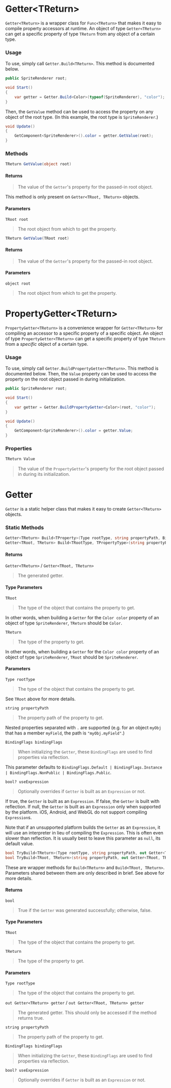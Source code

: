 # Getter\<TReturn\>

`Getter<TReturn>` is a wrapper class for `Func<TReturn>` that makes it easy to compile property accessors at runtime. An object of type `Getter<TReturn>` can get a specific property of type `TReturn` from any object of a certain type. 

### Usage

To use, simply call `Getter.Build<TReturn>`. This method is documented below.

```cs
public SpriteRenderer root;

void Start()
{
	var getter = Getter.Build<Color>(typeof(SpriteRenderer), "color");
}
```

Then, the `GetValue` method can be used to access the property on any object of the root type. (In this example, the root type is `SpriteRenderer`.)

```cs
void Update()
{
	GetComponent<SpriteRenderer>().color = getter.GetValue(root);
}
```

### Methods

```cs
TReturn GetValue(object root)
```

#### Returns
> The value of the `Getter`'s property for the passed-in root object.

This method is only present on `Getter<TRoot, TReturn>` objects.

#### Parameters
`TRoot root`
> The root object from which to get the property.

```cs
TReturn GetValue(TRoot root)
```

#### Returns
> The value of the `Getter`'s property for the passed-in root object.

#### Parameters
`object root`
> The root object from which to get the property.

# PropertyGetter\<TReturn\>

`PropertyGetter<TReturn>` is a convenience wrapper for `Getter<TReturn>` for compiling an accessor to a specific property of a specific object. An object of type `PropertyGetter<TReturn>` can get a specific property of type `TReturn` from a _specific_ object of a certain type.

### Usage

To use, simply call `Getter.BuildPropertyGetter<TReturn>`. This method is documented below. Then, the `Value` property can be used to access the property on the root object passed in during initialization.

```cs
public SpriteRenderer root;

void Start()
{
	var getter = Getter.BuildPropertyGetter<Color>(root, "color");
}

void Update()
{
	GetComponent<SpriteRenderer>().color = getter.Value;
}
```

### Properties

```cs
TReturn Value
```
> The value of the `PropertyGetter`'s property for the root object passed in during its initialization.

# Getter

`Getter` is a static helper class that makes it easy to create `Getter<TReturn>` objects.


### Static Methods

```cs
Getter<TReturn> Build<TProperty>(Type rootType, string propertyPath, BindingFlags bindingFlags, bool? useExpression)
Getter<TRoot, TReturn> Build<TRootType, TPropertyType>(string propertyPath, BindingFlags bindingFlags, bool? useExpression)
```

#### Returns

`Getter<TReturn>` / `Getter<TRoot, TReturn>`
> The generated getter.

#### Type Parameters

`TRoot`
> The type of the object that contains the property to get.

In other words, when building a `Getter` for the `Color color` property of an object of type `SpriteRenderer`, `TReturn` should be `Color`.

`TReturn`
> The type of the property to get.

In other words, when building a `Getter` for the `Color color` property of an object of type `SpriteRenderer`, `TRoot` should be `SpriteRenderer`.

#### Parameters

`Type rootType`
> The type of the object that contains the property to get.

See `TRoot` above for more details.

`string propertyPath`
> The property path of the property to get.

Nested properties separated with `.` are supported (e.g. for an object `myObj` that has a member `myField`, the path is `"myObj.myField"`.)

`BindingFlags bindingFlags`
> When initializing the `Getter`, these `BindingFlags` are used to find properties via reflection.

This parameter defaults to `BindingFlags.Default | BindingFlags.Instance | BindingFlags.NonPublic | BindingFlags.Public`.

`bool? useExpression`
> Optionally overrides if `Getter` is built as an `Expression` or not.

If true, the `Getter` is built as an `Expression`. If false, the `Getter` is built with reflection. If null, the `Getter` is built as an `Expression` only when supported by the platform. iOS, Android, and WebGL do not support compiling `Expression`s.

Note that if an unsupported platform builds the `Getter` as an `Expression`, it will use an interpreter in lieu of compiling the `Expression`. This is often even slower than reflection. It is usually best to leave this parameter as `null`, its default value.

```cs
bool TryBuild<TReturn>(Type rootType, string propertyPath, out Getter<TReturn> getter, BindingFlags bindingFlags, bool? useExpression)
bool TryBuild<TRoot, TReturn>(string propertyPath, out Getter<TRoot, TReturn> getter, BindingFlags bindingFlags, bool? useExpression)
```

These are wrapper methods for `Build<TReturn>` and `Build<TRoot, TReturn>`. Parameters shared between them are only described in brief. See above for more details.

#### Returns

`bool`
> True if the `Getter` was generated successfully; otherwise, false.

#### Type Parameters

`TRoot`
> The type of the object that contains the property to get.

`TReturn`
> The type of the property to get.

#### Parameters

`Type rootType`
> The type of the object that contains the property to get.

`out Getter<TReturn> getter` / `out Getter<TRoot, TReturn> getter`
> The generated getter. This should only be accessed if the method returns true.

`string propertyPath`
> The property path of the property to get.

`BindingFlags bindingFlags`
> When initializing the `Getter`, these `BindingFlags` are used to find properties via reflection.

`bool? useExpression`
> Optionally overrides if `Getter` is built as an `Expression` or not.